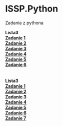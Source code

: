 # ISSP.Python
Zadania z pythona

<b>Lista3<b><br>
[Zadanie 1](Lista3/zadanie1.txt)<br>
[Zadanie 2](Lista3/zadanie2.txt)<br>
[Zadanie 3](Lista3/zadanie3.py)<br>
[Zadanie 4](Lista3/zadanie4.py)<br>
[Zadanie 5](Lista3/zadanie5.py)<br>
[Zadanie 6](Lista3/zadanie6.py)<br>
<br><br>
<b>Lista3<b><br>
[Zadanie 1](Lista4/zadanie1.py)<br>
[Zadanie 2](Lista4/zadanie2.py)<br>
[Zadanie 3](Lista4/zadanie3.py)<br>
[Zadanie 4](Lista4/zadanie4.py)<br>
[Zadanie 5](Lista4/zadanie5.py)<br>
[Zadanie 6](Lista4/zadanie6.py)<br>
[Zadanie 7](Lista4/zadanie7.py)<br>

